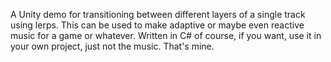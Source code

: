 A Unity demo for transitioning between different layers of a single track using lerps.
This can be used to make adaptive or maybe even reactive music for a game or whatever.
Written in C# of course, if you want, use it in your own project, just not the music. That's mine.
